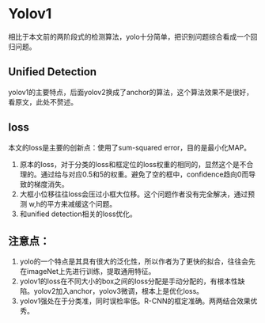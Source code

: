 # Yolov1

相比于本文前的两阶段式的检测算法，yolo十分简单，把识别问题综合看成一个回归问题。

## Unified Detection 
yolov1的主要特点，后面yolov2换成了anchor的算法，这个算法效果不是很好，看原文，此处不赘述。

## loss
本文的loss是主要的创新点：使用了sum-squared error，目的是最小化MAP。
1. 原本的loss，对于分类的loss和框定位的loss权重的相同的，显然这个是不合理的。通过给与对应0.5和5的权重。避免了空的框中，confidence趋向0而导致的梯度消失。
2. 大框小位移往往loss会压过小框大位移。这个问题作者没有完全解决，通过预测 w,h的平方来减缓这个问题。
3. 和unified detection相关的loss优化。

## 注意点：
1. yolo的一个特点是其具有很大的泛化性，所以作者为了更快的拟合，往往会先在imageNet上先进行训练，提取通用特征。
2. yolov1的loss在不同大小的box之间的loss分配是手动分配的，有根本性缺陷。yolov2加入anchor，yolov3微调，根本上是优化loss。
3. yolov1强处在于分类准，同时误检率低。R-CNN的框定准确。两两结合效果优秀。
